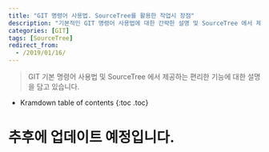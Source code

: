 ```yaml
---
title: "GIT 명령어 사용법. SourceTree를 활용한 작업시 장점"
description: "기본적인 GIT 명령어 사용법에 대한 간략한 설명 및 SourceTree 에서 제공하는 기능에 대한 편리한 부분을 정리한 글입니다."
categories: [GIT]
tags: [SourceTree]
redirect_from:
  - /2019/01/16/
---
```


> GIT 기본 명령어 사용법 및 SourceTree 에서 제공하는 편리한 기능에 대한 설명을 담고 있습니다.

* Kramdown table of contents
{:toc .toc}

# 추후에 업데이트 예정입니다.


[^1]: This is a footnote.

[kramdown]: https://kramdown.gettalong.org/
[My Blog]: https://marindie.github.io